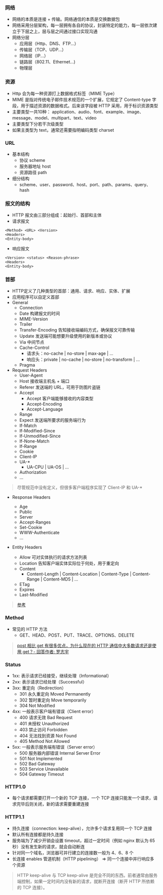 ### 网络
- 网络的本质是连接 + 传输。网络通信的本质是交换数据包
- 网络采用分层架构，每一层拥有各自的协议，封装特定的能力，每一层依次建立于下层之上，层与层之间通过接口实现沟通
- 网络分层
  + 应用层（Http、DNS、FTP...）
  + 传输层（TCP、UDP...）
  + 网络层（IP...）
  + 链路层（802.11、Ethernet...)
  + 物理层

### 资源

- Http 会为每一种资源打上数据格式标签（MIME Type）
- MIME 是指对传统电子邮件技术规范的一个扩展，它规定了 Content-type 字段，用于描述资源的数据格式。后来该字段被 HTTP 采用，用于标识资源类型
- 主要类型一共10种：
	application、audio、font、example、image、message、model、multipart、text、video
- 主要类型下分若干次级类型
- 如果主类型为 text，通常还需要指明编码类型 charset


### URL

- 基本结构
  + 协议 scheme
  + 服务器地址 host
  + 资源路径 path
- 细分结构
  + scheme、user、password、host、port、path、params、query、hash


### 报文的结构

- HTTP 报文由三部分组成：起始行、首部和主体
- 请求报文
```
<Method> <URL> <Version>
<Headers>
<Entity-body>
```

- 响应报文
```
<Version> <status> <Reason-phrase>
<Headers>
<Entity-body>
```


### 首部

- HTTP定义了几种类型的首部：通用、请求、响应、实体、扩展
- 应用程序可以自定义首部
- General
  + Connection
  + Date 构建报文的时间
  + MIME-Version
  + Trailer
  + Transfer-Encoding 告知接收端编码方式，确保报文可靠传输
  + Update 发送端可能想要升级使用的新版本或协议
  + Via 中间节点
  + Cache-Control
    - 请求头：no-cache | no-store | max-age | ...
    - 响应头：private | no-cache | no-store | no-transform | ...
  + Pragma
- Request Headers
  + User-Agent
  + Host 接收端主机名 + 端口
  + Referer 发送端的 URL，可用于防图片盗链
  + Accept
    - Accept 客户端能够接收的内容类型
    - Accept-Encoding
    - Accept-Language
  + Range
  + Expect 发送端所要求的服务端行为
  + If-Match
  + If-Modified-Since
  + If-Unmodified-Since
  + If-None-Match
  + If-Range
  + Cookie
  + Client-IP
  + UA-*
    - UA-CPU | UA-OS | ...
  + Authorization
  + ...

> 尽管规范中没有定义，但很多客户端程序实现了 Client-IP 和 UA-*

- Response Headers
  + Age
  + Public
  + Server
  + Accept-Ranges
  + Set-Cookie
  + WWW-Authenticate
  + ...

- Entity Headers
  + Allow 可对实体执行的请求方法列表
  + Location 告知客户端实体实际位于何处，用于重定向
  + Content
    - Content-Length | Content-Location | Content-Type | Content-Range | Content-MD5 | ...
  + ETag
  + Expires
  + Last-Modified

> [参考](https://www.w3.org/Protocols/rfc2616/rfc2616-sec14.html)

### Method

- 常见的 HTTP 方法
  + GET、HEAD、POST、PUT、TRACE、OPTIONS、DELETE

> [post 相比 get 有很多优点，为什么现在的 HTTP 通信中大多数请求还是使用 get？- 回答作者: 罗志宇](https://www.zhihu.com/question/31640769)


### Status

- 1xx: 表示请求已经接受，继续处理（Informational）
- 2xx: 表示请求已经处理（Successful）
- 3xx: 重定向（Redirection）
  + 301 永久重定向 Moved Permanently
  + 302 暂时重定向 Move temporarily
  + 304 Not Modified
- 4xx: 一般表示客户端有错误（Client error）
  + 400 请求无效 Bad Request
  + 401 未授权 Unauthorized
  + 403 禁止访问 Forbidden
  + 404 无法找到资源 Not Found
  + 405 Method Not Allowed
- 5xx: 一般表示服务端有错误（Server error）
  + 500 服务器内部错误 Internal Server Error
  + 501 Not Implemented
  + 502 Bad Gateway
  + 503 Service Unavailable
  + 504 Gateway Timeout


### HTTP1.0

- 每个请求都需要打开一个新的 TCP 连接，一个 TCP 连接只能发一个请求，请求完毕后则关闭，新的请求需要重建连接

### HTTP1.1
- 持久连接（connection: keep-alive），允许多个请求复用同一个 TCP 连接
- 默认所有连接都是持久连接
- 服务端为了减少开销会设置 timeout，超过一定时间（例如 nginx 默认为 65 秒）没有发生新的请求，就会自动断连
- 针对同一个域名，浏览器可并行建立的连接数一般为 4、6、8 个
- 长连接 enables 管道机制（HTTP pipelining） => 同一个连接中并行响应多个资源

> HTTP keep-alive 与 TCP keep-alive 是完全不同的东西。前者通常由服务端控制，如果一定时间内没有新的请求，就断开连接（断开 HTTP 所依赖的 TCP 连接）。
